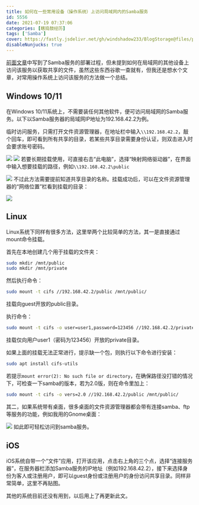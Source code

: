 ```yaml
---
title: 如何在一些常用设备（操作系统）上访问局域网内的Samba服务
id: 5556
date: 2021-07-19 07:37:06
categories: [瞎捣鼓经历]
tags: ['Samba']
cover: https://fastly.jsdelivr.net/gh/windshadow233/BlogStorage@files/png/e540de06f14845c637edea215eb1e5cc.png
disableNunjucks: true
---
```


[前面文章](https://blog.fyz666.xyz/blog/5547/)中写到了Samba服务的部署过程，但未提到如何在局域网的其他设备上访问该服务以获取共享的文件，虽然这些东西谷歌一查就有，但我还是想水个文章，对常用操作系统上访问该服务的方法做一个总结。

## Windows 10/11


在Windows 10/11系统上，不需要装任何其他软件，便可访问局域网的Samba服务。以下以Samba服务器的局域网IP地址为192.168.42.2为例。


临时访问服务，只需打开文件资源管理器，在地址栏中输入`\\192.168.42.2`，敲个回车，即可看到所有共享的目录，若某些共享目录需要身份认证，则双击进入时会要求账号密码。


![](https://fastly.jsdelivr.net/gh/windshadow233/BlogStorage@files/png/05cbc267343d1ce9f9a6d612d780a049.png)
![](https://fastly.jsdelivr.net/gh/windshadow233/BlogStorage@files/png/e540de06f14845c637edea215eb1e5cc.png)
若要长期挂载使用，可直接右击“此电脑”，选择“映射网络驱动器”，在界面中输入想要挂载的路径，例如`\\192.168.42.2\public`


![](https://fastly.jsdelivr.net/gh/windshadow233/BlogStorage@files/png/4ff7c8cac0a1c19d471e963f47adfac6.png)
不过此方法需要提前知道共享目录的名称。挂载成功后，可以在文件资源管理器的“网络位置”栏看到挂载的目录：


![](https://fastly.jsdelivr.net/gh/windshadow233/BlogStorage@files/png/db23b5c8b9baf835b71b1c1118334d9b.png)
## Linux


Linux系统下同样有很多方法，这里举两个比较简单的方法，其一是直接通过mount命令挂载。


首先在本地创建几个用于挂载的文件夹：

```bash
sudo mkdir /mnt/public
sudo mkdir /mnt/private
```

然后执行命令：

```bash
sudo mount -t cifs //192.168.42.2/public /mnt/public/
```

挂载向guest开放的public目录。


执行命令：

```bash
sudo mount -t cifs -o user=user1,password=123456 //192.168.42.2/private /mnt/private/
```

挂载仅向用户user1（密码为123456）开放的private目录。


如果上面的挂载无法正常进行，提示缺一个包，则执行以下命令进行安装：

```bash
sudo apt install cifs-utils
```

若提示`mount error(2): No such file or directory`，在确保路径没打错的情况下，可检查一下samba的版本，若为2.0版，则在命令里加上：

```bash
sudo mount -t cifs -o vers=2.0 //192.168.42.2/public /mnt/public/
```

其二，如果系统带有桌面，很多桌面的文件资源管理器都会带有连接samba、ftp等服务的功能，例如我用的Gnome桌面：


![](https://fastly.jsdelivr.net/gh/windshadow233/BlogStorage@files/png/6a1edeb8535e895b6b805ef4cd1c0a3b.png)
如此即可轻松访问到samba服务。


## iOS


iOS系统自带一个“文件”应用，打开该应用，点击右上角的三个点，选择“连接服务器”，在服务器栏添加Samba服务的IP地址（例如192.168.42.2），接下来选择身份为客人或注册用户，即可以guest身份或注册用户的身份访问共享目录。同样非常简单，这里不再贴图。


其他的系统目前还没有用到，以后用上了再更新此文。
